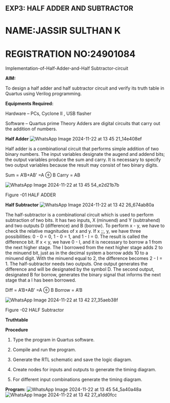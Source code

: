 ## EXP3: HALF ADDER AND SUBTRACTOR
# NAME:JASSIR SULTHAN K
# REGISTRATION NO:24901084

Implementation-of-Half-Adder-and-Half Subtractor-circuit

**AIM:**

To design a half adder and half subtractor circuit and verify its truth table in Quartus using Verilog programming.

**Equipments Required:**

Hardware – PCs, Cyclone II , USB flasher 

Software – Quartus prime Theory Adders are digital circuits that carry out the addition of numbers.

**Half Adder**
![WhatsApp Image 2024-11-22 at 13 45 21_14e408ef](https://github.com/user-attachments/assets/89909e09-f8ae-4b21-a74c-dfa9024c9b89)


Half adder is a combinational circuit that performs simple addition of two binary numbers. The input variables designate the augend and addend bits; the output variables produce the sum and carry. It is necessary to specify two output variables because the result may consist of two binary digits.

Sum = A’B+AB’ =A ⊕ B Carry = AB

![WhatsApp Image 2024-11-22 at 13 45 54_e2d21b7b](https://github.com/user-attachments/assets/6dbae48d-b83e-4d46-927d-6f1d5f358807)


Figure -01 HALF ADDER

**Half Subtractor**
![WhatsApp Image 2024-11-22 at 13 42 26_674ab80a](https://github.com/user-attachments/assets/09a6a43c-7d45-43a2-8858-160a2d999fcf)


The half-subtractor is a combinational circuit which is used to perform subtraction of two bits. It has two inputs, X (minuend) and Y (subtrahend) and two outputs D (difference) and B (borrow). To perform x - y, we have to check the relative magnitudes of x and y. If x ;;, y, we have three possibilities: 0 - 0 = 0, 1 - 0 = 1, and 1 - I = 0. The result is called the difference bit. If x < y, we have 0 - I, and it is necessary to borrow a 1 from the next higher stage. The I borrowed from the next higher stage adds 2 to the minuend bit, just as in the decimal system a borrow adds 10 to a minuend digit. With the minuend equal to 2, the difference becomes 2 - I = 1. The half-subtractor needs two outputs. One output generates the difference and will be designated by the symbol D. The second output, designated B for borrow, generates the binary signal that informs the next stage that a I has been borrowed. 

Diff = A’B+AB’ =A ⊕ B
Borrow = A’B

![WhatsApp Image 2024-11-22 at 13 42 27_35aeb38f](https://github.com/user-attachments/assets/da881bc8-e40e-4bc2-95f7-545b21442348)


Figure -02 HALF Subtractor

**Truthtable**

**Procedure**

1.	Type the program in Quartus software.

2.	Compile and run the program.

3.	Generate the RTL schematic and save the logic diagram.

4.	Create nodes for inputs and outputs to generate the timing diagram.

5.	For different input combinations generate the timing diagram.


**Program:**
![WhatsApp Image 2024-11-22 at 13 45 54_5a40a48a](https://github.com/user-attachments/assets/ef6b8ce4-86cf-4ab2-b29b-ddc1b5608dac)
![WhatsApp Image 2024-11-22 at 13 42 27_a1dd0fcc](https://github.com/user-attachments/assets/ef71755e-4b87-47f5-9b17-1d0173d74807)


